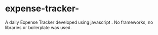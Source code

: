# expense-tracker-
A daily Expense Tracker developed using javascript . No frameworks, no libraries or boilerplate was used.
